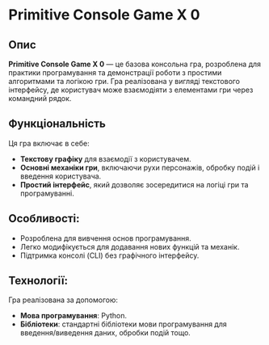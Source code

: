 # Primitive Console Game X 0

## Опис
**Primitive Console Game X 0** — це базова консольна гра, розроблена для практики програмування та демонстрації роботи з простими алгоритмами та логікою гри. Гра реалізована у вигляді текстового інтерфейсу, 
де користувач може взаємодіяти з елементами гри через командний рядок.

## Функціональність
Ця гра включає в себе:
- **Текстову графіку** для взаємодії з користувачем.
- **Основні механіки гри**, включаючи рухи персонажів, обробку подій і введення користувача.
- **Простий інтерфейс**, який дозволяє зосередитися на логіці гри та програмуванні.

## Особливості:
- Розроблена для вивчення основ програмування.
- Легко модифікується для додавання нових функцій та механік.
- Підтримка консолі (CLI) без графічного інтерфейсу.

## Технології:
Гра реалізована за допомогою:
- **Мова програмування**: Python.
- **Бібліотеки**: стандартні бібліотеки мови програмування для введення/виведення даних, обробки подій тощо.
